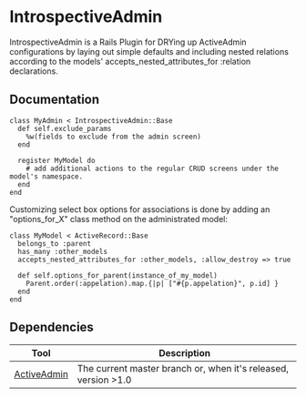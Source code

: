 # IntrospectiveAdmin

IntrospectiveAdmin is a Rails Plugin for DRYing up ActiveAdmin configurations by
laying out simple defaults and including nested relations according to the models'
accepts_nested_attributes_for :relation declarations.

## Documentation

```
class MyAdmin < IntrospectiveAdmin::Base
  def self.exclude_params
    %w(fields to exclude from the admin screen)
  end
  
  register MyModel do
    # add additional actions to the regular CRUD screens under the model's namespace. 
  end
end
```

Customizing select box options for associations is done by adding an 
"options_for_X" class method on the administrated model:

```
class MyModel < ActiveRecord::Base
  belongs_to :parent
  has_many :other_models
  accepts_nested_attributes_for :other_models, :allow_destroy => true

  def self.options_for_parent(instance_of_my_model)
    Parent.order(:appelation).map.{|p| ["#{p.appelation}", p.id] } 
  end
end
```

## Dependencies

Tool                  | Description
--------------------- | -----------
[ActiveAdmin]         | The current master branch or, when it's released, version >1.0

[ActiveAdmin]: https://github.com/activeadmin


